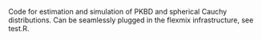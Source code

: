 Code for estimation and simulation of PKBD and spherical Cauchy distributions. Can be seamlessly plugged in the flexmix infrastructure, see test.R.
